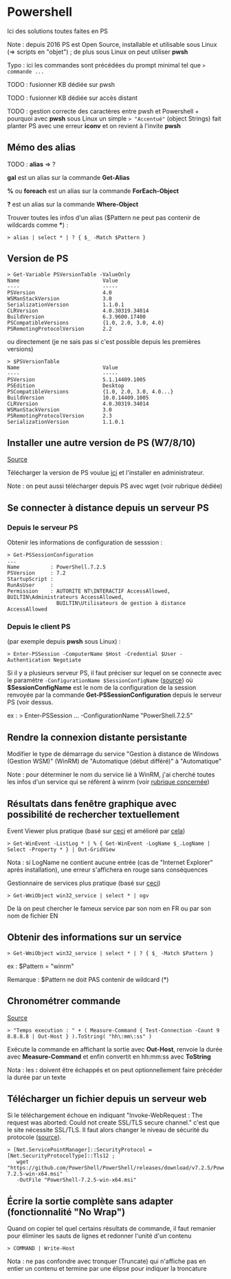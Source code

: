 # Powershell
Ici des solutions toutes faites en PS

Note : depuis 2016 PS est Open Source, installable et utilisable sous Linux (=> scripts en "objet") ; de plus sous Linux on peut utiliser **pwsh**

Typo : ici les commandes sont précédées du prompt minimal tel que ```> commande ...```


TODO : fusionner KB dédiée sur pwsh

TODO : fusionner KB dédiée sur accès distant

TODO : gestion correcte des caractères entre pwsh et Powershell + pourquoi avec **pwsh** sous Linux un simple ```> "Accentué"``` (object Strings) fait planter PS avec une erreur **iconv** et on revient à l'invite **pwsh**

## Mémo des alias

TODO : **alias** => ?

**gal** est un alias sur la commande **Get-Alias**

**%** ou **foreach** est un alias sur la commande **ForEach-Object**

**?** est un alias sur la commande **Where-Object**

Trouver toutes les infos d'un alias ($Pattern ne peut pas contenir de wildcards comme __*__) :
```
> alias | select * | ? { $_ -Match $Pattern }
```

## Version de PS
```
> Get-Variable PSVersionTable -ValueOnly
Name                           Value
----                           -----
PSVersion                      4.0
WSManStackVersion              3.0
SerializationVersion           1.1.0.1
CLRVersion                     4.0.30319.34014
BuildVersion                   6.3.9600.17400
PSCompatibleVersions           {1.0, 2.0, 3.0, 4.0}
PSRemotingProtocolVersion      2.2  
```
ou directement (je ne sais pas si c'est possible depuis les premières versions)
```
> $PSVersionTable
Name                           Value
----                           -----
PSVersion                      5.1.14409.1005
PSEdition                      Desktop
PSCompatibleVersions           {1.0, 2.0, 3.0, 4.0...}
BuildVersion                   10.0.14409.1005
CLRVersion                     4.0.30319.34014
WSManStackVersion              3.0
PSRemotingProtocolVersion      2.3
SerializationVersion           1.1.0.1
```

## Installer une autre version de PS (W7/8/10)
[Source](https://www.tenforums.com/tutorials/151734-how-install-powershell-7-windows-7-windows-8-windows-10-a.html)

Télécharger la version de PS voulue [ici](https://github.com/PowerShell/PowerShell/releases/tag/v7.2.5) et l'installer en administrateur.

Note : on peut aussi télécharger depuis PS avec wget (voir rubrique dédiée)

## Se connecter à distance depuis un serveur PS
### Depuis le serveur PS
Obtenir les informations de configuration de sesssion :
```
> Get-PSSessionConfiguration
...
Name          : PowerShell.7.2.5
PSVersion     : 7.2
StartupScript : 
RunAsUser     : 
Permission    : AUTORITE NT\INTERACTIF AccessAllowed, BUILTIN\Administrateurs AccessAllowed,
                BUILTIN\Utilisateurs de gestion à distance AccessAllowed
```
### Depuis le client PS
(par exemple depuis **pwsh** sous Linux) :
```
> Enter-PSSession -ComputerName $Host -Credential $User -Authentication Negotiate
```
Si il y a plusieurs serveur PS, il faut préciser sur lequel on se connecte avec le paramètre ```-ConfigurationName $SessionConfigName``` ([source](https://docs.microsoft.com/en-us/powershell/module/microsoft.powershell.core/enable-psremoting?view=powershell-7.2))
où **$SessionConfigName** est le nom de la configuration de la session renvoyée par la commande **Get-PSSessionConfiguration** depuis le serveur PS (voir dessus.

ex : > Enter-PSSession ... -ConfigurationName "PowerShell.7.2.5"

## Rendre la connexion distante persistante
Modifier le type de démarrage du service "Gestion à distance de Windows (Gestion WSM)" (WinRM) de "Automatique (début différé)" à "Automatique"

Note : pour déterminer le nom du service lié à WinRM, j'ai cherché toutes les infos d'un service qui se réfèrent à winrm (voir [rubrique concernée](#obtenir-des-informations-sur-un-service))

## Résultats dans fenêtre graphique avec possibilité de rechercher textuellement

Event Viewer plus pratique (basé sur [ceci](https://stackoverflow.com/questions/66532033/how-can-i-read-analytical-windows-events-from-applications-and-services-logs-u) et amélioré par [cela](https://devblogs.microsoft.com/scripting/use-powershell-to-create-and-to-use-a-new-event-log/))
```
> Get-WinEvent -ListLog * | % { Get-WinEvent -LogName $_.LogName | Select -Property * } | Out-GridView
```
Nota : si LogName ne contient aucune entrée (cas de "Internet Explorer" après installation), une erreur s'affichera en rouge sans conséquences

Gestionnaire de services plus pratique (basé sur [ceci](https://stackoverflow.com/questions/59725591/powershell-get-service-detailed-description-of-the-windows-service))
```
> Get-WmiObject win32_service | select * | ogv
```
De là on peut chercher le fameux service par son nom en FR ou par son nom de fichier EN

## Obtenir des informations sur un service
```
> Get-WmiObject win32_service | select * | ? { $_ -Match $Pattern }
```
ex : $Pattern = "winrm"

Remarque : $Pattern ne doit PAS contenir de wildcard (*)

## Chronométrer commande
[Source](https://webdevdesigner.com/q/timing-a-commands-execution-in-powershell-667044/)
```
> "Temps execution : " + ( Measure-Command { Test-Connection -Count 9 8.8.8.8 | Out-Host } ).ToString( "hh\:mm\:ss" ) 
```
Exécute la commande en affichant la sortie avec **Out-Host**, renvoie la durée avec **Measure-Command** et enfin convertit en hh:mm:ss avec **ToString**

Nota : les **:** doivent être échappés et on peut optionnellement faire précéder la durée par un texte

## Télécharger un fichier depuis un serveur web
Si le téléchargement échoue en indiquant "Invoke-WebRequest : The request was aborted: Could not create SSL/TLS secure channel." c'est que le site  nécessite SSL/TLS. Il faut alors changer le niveau de sécurité du protocole ([source](https://stackoverflow.com/questions/41618766/powershell-invoke-webrequest-fails-with-ssl-tls-secure-channel)).
```
> [Net.ServicePointManager]::SecurityProtocol = [Net.SecurityProtocolType]::Tls12 ; `
   wget "https://github.com/PowerShell/PowerShell/releases/download/v7.2.5/PowerShell-7.2.5-win-x64.msi" `
   -OutFile "PowerShell-7.2.5-win-x64.msi"
```
## Écrire la sortie complète sans adapter (fonctionnalité "No Wrap")
Quand on copier tel quel certains résultats de commande, il faut remanier pour éliminer les sauts de lignes et redonner l'unité d'un contenu
```
> COMMAND | Write-Host
```
Nota : ne pas confondre avec tronquer (Truncate) qui n'affiche pas en entier un contenu et termine par une élipse pour indiquer la troncature
